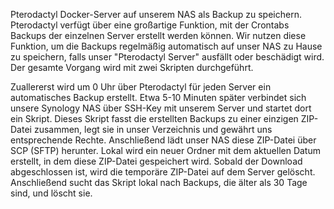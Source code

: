 Pterodactyl Docker-Server auf unserem NAS als Backup zu speichern. Pterodactyl verfügt über eine großartige Funktion, mit der Crontabs Backups der einzelnen Server erstellt werden können. Wir nutzen diese Funktion, um die Backups regelmäßig automatisch auf unser NAS zu Hause zu speichern, falls unser "Pterodactyl Server" ausfällt oder beschädigt wird.
Der gesamte Vorgang wird mit zwei Skripten durchgeführt.

Zuallererst wird um 0 Uhr über Pterodactyl für jeden Server ein automatisches Backup erstellt.
Etwa 5-10 Minuten später verbindet sich unsere Synology NAS über SSH-Key mit unserem Server und startet dort ein Skript.
Dieses Skript fasst die erstellten Backups zu einer einzigen ZIP-Datei zusammen, legt sie in unser Verzeichnis und gewährt uns entsprechende Rechte.
Anschließend lädt unser NAS diese ZIP-Datei über SCP (SFTP) herunter.
Lokal wird ein neuer Ordner mit dem aktuellen Datum erstellt, in dem diese ZIP-Datei gespeichert wird.
Sobald der Download abgeschlossen ist, wird die temporäre ZIP-Datei auf dem Server gelöscht.
Anschließend sucht das Skript lokal nach Backups, die älter als 30 Tage sind, und löscht sie.
